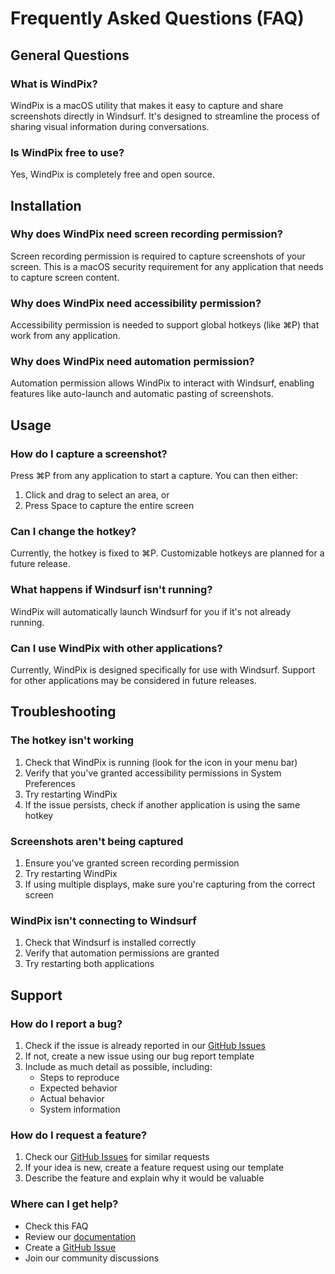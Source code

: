 # Frequently Asked Questions (FAQ)

## General Questions

### What is WindPix?
WindPix is a macOS utility that makes it easy to capture and share screenshots directly in Windsurf. It's designed to streamline the process of sharing visual information during conversations.

### Is WindPix free to use?
Yes, WindPix is completely free and open source.

## Installation

### Why does WindPix need screen recording permission?
Screen recording permission is required to capture screenshots of your screen. This is a macOS security requirement for any application that needs to capture screen content.

### Why does WindPix need accessibility permission?
Accessibility permission is needed to support global hotkeys (like ⌘P) that work from any application.

### Why does WindPix need automation permission?
Automation permission allows WindPix to interact with Windsurf, enabling features like auto-launch and automatic pasting of screenshots.

## Usage

### How do I capture a screenshot?
Press ⌘P from any application to start a capture. You can then either:
1. Click and drag to select an area, or
2. Press Space to capture the entire screen

### Can I change the hotkey?
Currently, the hotkey is fixed to ⌘P. Customizable hotkeys are planned for a future release.

### What happens if Windsurf isn't running?
WindPix will automatically launch Windsurf for you if it's not already running.

### Can I use WindPix with other applications?
Currently, WindPix is designed specifically for use with Windsurf. Support for other applications may be considered in future releases.

## Troubleshooting

### The hotkey isn't working
1. Check that WindPix is running (look for the icon in your menu bar)
2. Verify that you've granted accessibility permissions in System Preferences
3. Try restarting WindPix
4. If the issue persists, check if another application is using the same hotkey

### Screenshots aren't being captured
1. Ensure you've granted screen recording permission
2. Try restarting WindPix
3. If using multiple displays, make sure you're capturing from the correct screen

### WindPix isn't connecting to Windsurf
1. Check that Windsurf is installed correctly
2. Verify that automation permissions are granted
3. Try restarting both applications

## Support

### How do I report a bug?
1. Check if the issue is already reported in our [GitHub Issues](https://github.com/bartwisch/windpix/issues)
2. If not, create a new issue using our bug report template
3. Include as much detail as possible, including:
   - Steps to reproduce
   - Expected behavior
   - Actual behavior
   - System information

### How do I request a feature?
1. Check our [GitHub Issues](https://github.com/bartwisch/windpix/issues) for similar requests
2. If your idea is new, create a feature request using our template
3. Describe the feature and explain why it would be valuable

### Where can I get help?
- Check this FAQ
- Review our [documentation](https://github.com/bartwisch/windpix/docs)
- Create a [GitHub Issue](https://github.com/bartwisch/windpix/issues)
- Join our community discussions
